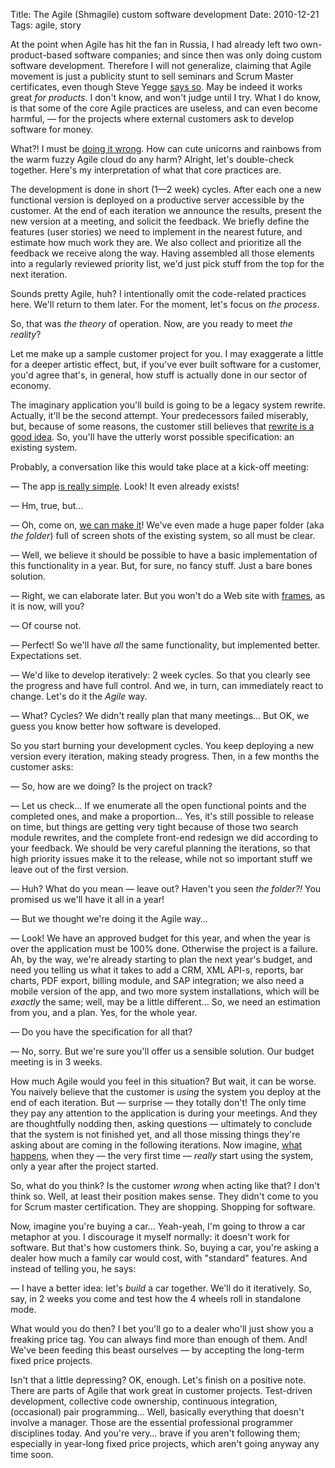 Title: The Agile (Shmagile) custom software development
Date: 2010-12-21
Tags: agile, story

At the point when Agile has hit the fan in Russia, I had already left two own-product-based software
companies; and since then was only doing custom software development. Therefore I will not
generalize, claiming that Agile movement is just a publicity stunt to sell seminars and Scrum Master
certificates, even though Steve Yegge
[says so](http://steve-yegge.blogspot.com/2006/09/good-agile-bad-agile_27.html). May be indeed it
works great _for products_. I don't know, and won't judge until I try. What I do know, is that some
of the core Agile practices are useless, and can even become harmful, — for the projects where
external customers ask to develop software for money.

What⁈ I must be [doing it wrong](http://www.youtube.com/watch?v=08xQLGWTSag). How can cute unicorns
and rainbows from the warm fuzzy Agile cloud do any harm? Alright, let's double-check
together. Here's my interpretation of what that core practices are.

The development is done in short (1—2 week) cycles. After each one a new functional version is
deployed on a productive server accessible by the customer. At the end of each iteration we announce
the results, present the new version at a meeting, and solicit the feedback. We briefly define the
features (user stories) we need to implement in the nearest future, and estimate how much work they
are. We also collect and prioritize all the feedback we receive along the way. Having assembled all
those elements into a regularly reviewed priority list, we'd just pick stuff from the top for the
next iteration.

Sounds pretty Agile, huh? I intentionally omit the code-related practices here. We'll return to them
later. For the moment, let's focus on _the process_.

So, that was _the theory_ of operation. Now, are you ready to meet _the reality_?

Let me make up a sample customer project for you. I may exaggerate a little for a deeper artistic
effect, but, if you've ever built software for a customer, you'd agree that's, in general, how stuff
is actually done in our sector of economy.

The imaginary application you'll build is going to be a legacy system rewrite. Actually, it'll be
the second attempt. Your predecessors failed miserably, but, because of some reasons, the customer
still believes that [rewrite is a good idea](http://www.joelonsoftware.com/articles/fog0000000069.html "Things You Should Never Do, Part I - Joel on Software"). So, you'll have the utterly worst possible specification: an existing system.

Probably, a conversation like this would take place at a kick-off meeting:

— The app [is really simple](http://raptureinvenice.com/?p=89 "Rapture In Venice: Is Good Code Impossible? Part 2: Project Manipulation Patterns"). Look! It even already exists!

— Hm, true, but…

— Oh, come on, [we can make it](http://www.youtube.com/watch?v=R2a8TRSgzZY "YouTube - The Vendor Client relationship - in real world situations")! We've even made a huge paper folder (aka _the folder_) full of screen shots of the existing system, so all must be clear.

— Well, we believe it should be possible to have a basic implementation of this functionality in a
year. But, for sure, no fancy stuff. Just a bare bones solution.

— Right, we can elaborate later. But you won't do a Web site with
[frames](http://www.htmlhelp.com/reference/html40/frames/frame.html "HTML Frame"), as it is now,
will you?

— Of course not.

— Perfect! So we'll have _all_ the same functionality, but implemented better. Expectations set.

— We'd like to develop iteratively: 2 week cycles. So that you clearly see the progress and have
full control. And we, in turn, can immediately react to change. Let's do it the _Agile_ way.

— What? Cycles? We didn't really plan that many meetings… But OK, we guess you know better how
software is developed.

So you start burning your development cycles. You keep deploying a new version every iteration,
making steady progress. Then, in a few months the customer asks:

— So, how are we doing? Is the project on track?

— Let us check… If we enumerate all the open functional points and the completed ones, and make a
proportion… Yes, it's still possible to release on time, but things are getting very tight because
of those two search module rewrites, and the complete front-end redesign we did according to your
feedback. We should be very careful planning the iterations, so that high priority issues make it to
the release, while not so important stuff we leave out of the first version.

— Huh? What do you mean — leave out? Haven't you seen _the folder⁈_ You promised us we'll have it
all in a year!

— But we thought we're doing it the Agile way…

— Look! We have an approved budget for this year, and when the year is over the application must be
100% done. Otherwise the project is a failure. Ah, by the way, we're already starting to plan the
next year's budget, and need you telling us what it takes to add a CRM, XML API-s, reports, bar
charts, PDF export, billing module, and SAP integration; we also need a mobile version of the app,
and two more system installations, which will be _exactly_ the same; well, may be a little
different… So, we need an estimation from you, and a plan. Yes, for the whole year.

— Do you have the specification for all that?

— No, sorry. But we're sure you'll offer us a sensible solution. Our budget meeting is in 3 weeks.

How much Agile would you feel in this situation? But wait, it can be worse. You naively believe that
the customer is _using_ the system you deploy at the end of each iteration. But — surprise — they
totally don't! The only time they pay any attention to the application is during your meetings. And
they are thoughtfully nodding then, asking questions — ultimately to conclude that the system is not
finished yet, and all those missing things they're asking about are coming in the following
iterations. Now imagine, [what happens](https://www.youtube.com/watch?v=zsTRxXvQY0s), when
they — the very first time — _really_ start using the system, only a year after the project started.

So, what do you think? Is the customer _wrong_ when acting like that? I don't think so. Well, at
least their position makes sense. They didn't come to you for Scrum master certification. They are
shopping. Shopping for software.

Now, imagine you're buying a car… Yeah-yeah, I'm going to throw a car metaphor at you. I discourage
it myself normally: it doesn't work for software. But that's how customers think. So, buying a car,
you're asking a dealer how much a family car would cost, with "standard" features. And instead of
telling you, he says:

— I have a better idea: let's _build_ a car together. We'll do it iteratively. So, say, in 2 weeks
you come and test how the 4 wheels roll in standalone mode.

What would you do then? I bet you'll go to a dealer who'll just show you a freaking price tag. You
can always find more than enough of them. And! We've been feeding this beast ourselves — by
accepting the long-term fixed price projects.

Isn't that a little depressing? OK, enough. Let's finish on a positive note. There are parts of
Agile that work great in customer projects. Test-driven development, collective code ownership,
continuous integration, (occasional) pair programming… Well, basically everything that doesn't
involve a manager. Those are the essential professional programmer disciplines today. And you're
very… brave if you aren't following them; especially in year-long fixed price projects, which aren't
going anyway any time soon.
